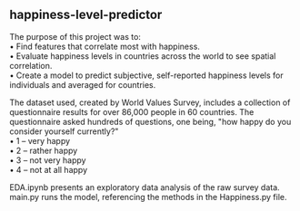 ## happiness-level-predictor

The purpose of this project was to: <br />
•	Find features that correlate most with happiness. <br />
•	Evaluate happiness levels in countries across the world to see spatial correlation. <br />
•	Create a model to predict subjective, self-reported happiness levels for individuals and averaged for countries. <br />

The dataset used, created by World Values Survey, includes a collection of questionnaire results for over 86,000 people in 60 countries. The questionnaire asked hundreds of questions, one being, "how happy do you consider yourself currently?" <br />
•	1 – very happy <br />
•	2 – rather happy <br />
•	3 – not very happy <br />
•	4 – not at all happy <br />

EDA.ipynb presents an exploratory data analysis of the raw survey data.  
main.py runs the model, referencing the methods in the Happiness.py file.
